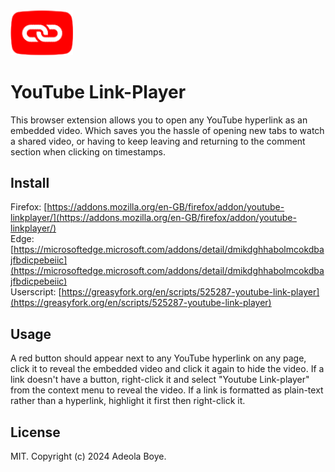 <img src="https://raw.githubusercontent.com/adeoladev/youtube-everywhere/main/images/toggle.png" width="100">

# YouTube Link-Player
This browser extension allows you to open any YouTube hyperlink as an embedded video. Which saves you the hassle of opening new tabs to watch a shared video, or having to keep leaving and returning to the comment section when clicking on timestamps.

## Install
Firefox:
[https://addons.mozilla.org/en-GB/firefox/addon/youtube-linkplayer/](https://addons.mozilla.org/en-GB/firefox/addon/youtube-linkplayer/)<br>
Edge:
[https://microsoftedge.microsoft.com/addons/detail/dmikdghhabolmcokdbajfbdicpebeiic](https://microsoftedge.microsoft.com/addons/detail/dmikdghhabolmcokdbajfbdicpebeiic)<br>
Userscript:
[https://greasyfork.org/en/scripts/525287-youtube-link-player](https://greasyfork.org/en/scripts/525287-youtube-link-player)

## Usage
A red button should appear next to any YouTube hyperlink on any page, click it to reveal the embedded video and click it again to hide the video. If a link doesn't have a button, right-click it and select "Youtube Link-player" from the context menu to reveal the video. If a link is formatted as plain-text rather than a hyperlink, highlight it first then right-click it. 

## License
MIT. Copyright (c) 2024 Adeola Boye.